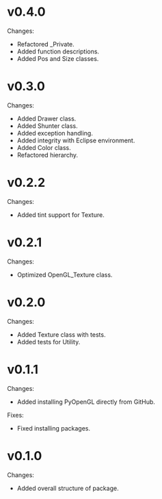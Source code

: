 # v0.4.0

Changes:
- Refactored _Private.
- Added function descriptions.
- Added Pos and Size classes.

# v0.3.0

Changes:
- Added Drawer class.
- Added Shunter class.
- Added exception handling. 
- Added integrity with Eclipse environment.
- Added Color class.
- Refactored hierarchy.

# v0.2.2

Changes:
- Added tint support for Texture.

# v0.2.1

Changes:
- Optimized OpenGL_Texture class.

# v0.2.0

Changes:
- Added Texture class with tests.
- Added tests for Utility.

# v0.1.1

Changes:
- Added installing PyOpenGL directly from GitHub.

Fixes:
- Fixed installing packages.

# v0.1.0

Changes:
- Added overall structure of package.
